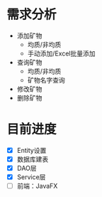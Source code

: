 # 需求分析

- 添加矿物
  - 均质/非均质
  - 手动添加/Excel批量添加
- 查询矿物
  - 均质/非均质
  - 矿物名字查询
- 修改矿物
- 删除矿物

# 目前进度

- [x] Entity设置
- [x] 数据库建表
- [x] DAO层
- [x] Service层
- [ ] 前端：JavaFX